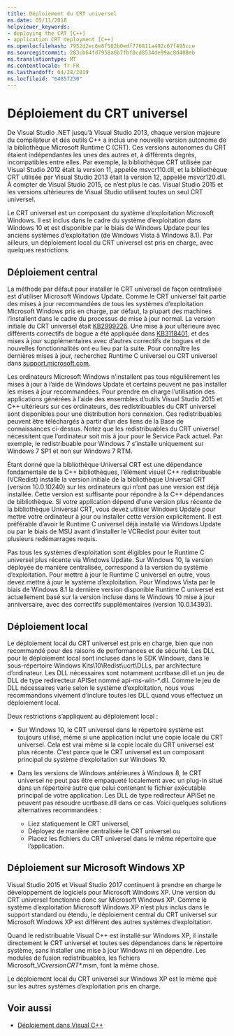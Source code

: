```yaml
---
title: Déploiement du CRT universel
ms.date: 05/11/2018
helpviewer_keywords:
- deploying the CRT [C++]
- application CRT deployment [C++]
ms.openlocfilehash: 7952d2ec6e8f502b0edf776811a492c67f495cce
ms.sourcegitcommit: 283cb64fd7958a6b7fbf0cd8534de99ac8d408eb
ms.translationtype: MT
ms.contentlocale: fr-FR
ms.lasthandoff: 04/28/2019
ms.locfileid: "64857230"
---
```

# <a name="universal-crt-deployment"></a>Déploiement du CRT universel

De Visual Studio .NET jusqu’à Visual Studio 2013, chaque version majeure du compilateur et des outils C++ a inclus une nouvelle version autonome de la bibliothèque Microsoft Runtime C (CRT). Ces versions autonomes du CRT étaient indépendantes les unes des autres et, à différents degrés, incompatibles entre elles. Par exemple, la bibliothèque CRT utilisée par Visual Studio 2012 était la version 11, appelée msvcr110.dll, et la bibliothèque CRT utilisée par Visual Studio 2013 était la version 12, appelée msvcr120.dll. À compter de Visual Studio 2015, ce n’est plus le cas. Visual Studio 2015 et les versions ultérieures de Visual Studio utilisent toutes un seul CRT universel.

Le CRT universel est un composant du système d’exploitation Microsoft Windows. Il est inclus dans le cadre du système d’exploitation dans Windows 10 et est disponible par le biais de Windows Update pour les anciens systèmes d’exploitation (de Windows Vista à Windows 8.1). Par ailleurs, un déploiement local du CRT universel est pris en charge, avec quelques restrictions.

## <a name="central-deployment"></a>Déploiement central

La méthode par défaut pour installer le CRT universel de façon centralisée est d’utiliser Microsoft Windows Update. Comme le CRT universel fait partie des mises à jour recommandées de tous les systèmes d’exploitation Microsoft Windows pris en charge, par défaut, la plupart des machines l’installent dans le cadre du processus de mise à jour normal. La version initiale du CRT universel était [KB2999226](https://support.microsoft.com/kb/2999226). Une mise à jour ultérieure avec différents correctifs de bogue a été appliquée dans [KB3118401](https://support.microsoft.com/kb/3118401), et des mises à jour supplémentaires avec d’autres correctifs de bogues et de nouvelles fonctionnalités ont eu lieu par la suite. Pour connaître les dernières mises à jour, recherchez Runtime C universel ou CRT universel dans [support.microsoft.com](https://support.microsoft.com).

Les ordinateurs Microsoft Windows n’installent pas tous régulièrement les mises à jour à l’aide de Windows Update et certains peuvent ne pas installer les mises à jour recommandées. Pour prendre en charge l’utilisation des applications générées à l’aide des ensembles d’outils Visual Studio 2015 et C++ ultérieurs sur ces ordinateurs, des redistribuables du CRT universel sont disponibles pour une distribution hors connexion. Ces redistribuables peuvent être téléchargés à partir d’un des liens de la Base de connaissances ci-dessus. Notez que les redistribuables du CRT universel nécessitent que l’ordinateur soit mis à jour pour le Service Pack actuel. Par exemple, le redistribuable pour Windows 7 s’installe uniquement sur Windows 7 SP1 et non sur Windows 7 RTM.

Étant donné que la bibliothèque Universal CRT est une dépendance fondamentale de la C++ bibliothèques, l’élément visuel C++ redistribuable (VCRedist) installe la version initiale de la bibliothèque Universal CRT (version 10.0.10240) sur les ordinateurs qui n’ont pas une version est déjà installée. Cette version est suffisante pour répondre à la C++ dépendances de bibliothèque. Si votre application dépend d’une version plus récente de la bibliothèque Universal CRT, vous devez utiliser Windows Update pour mettre votre ordinateur à jour ou installer cette version explicitement. Il est préférable d’avoir le Runtime C universel déjà installé via Windows Update ou par le biais de MSU avant d’installer le VCRedist pour éviter tout plusieurs redémarrages requis.

Pas tous les systèmes d’exploitation sont éligibles pour le Runtime C universel plus récente via Windows Update. Sur Windows 10, la version déployée de manière centralisée, correspond à la version du système d’exploitation. Pour mettre à jour le Runtime C universel en outre, vous devez mettre à jour le système d’exploitation. Pour Windows Vista par le biais de Windows 8.1 la dernière version disponible Runtime C universel est actuellement basé sur la version incluse dans le Windows 10 mise à jour anniversaire, avec des correctifs supplémentaires (version 10.0.14393).

## <a name="local-deployment"></a>Déploiement local

Le déploiement local du CRT universel est pris en charge, bien que non recommandé pour des raisons de performances et de sécurité.  Les DLL pour le déploiement local sont incluses dans le SDK Windows, dans le sous-répertoire Windows Kits\\10\\Redist\\ucrt\\DLLs, par architecture d’ordinateur. Les DLL nécessaires sont notamment ucrtbase.dll et un jeu de DLL de type redirecteur APISet nommé api-ms-win-\*.dll. Comme le jeu de DLL nécessaires varie selon le système d’exploitation, nous vous recommandons vivement d’inclure toutes les DLL quand vous effectuez un déploiement local.

Deux restrictions s’appliquent au déploiement local :

- Sur Windows 10, le CRT universel dans le répertoire système est toujours utilisé, même si une application inclut une copie locale du CRT universel. Cela est vrai même si la copie locale du CRT universel est plus récente. C’est parce que le CRT universel est un composant principal du système d’exploitation sur Windows 10.

- Dans les versions de Windows antérieures à Windows 8, le CRT universel ne peut pas être empaqueté localement avec un plug-in situé dans un répertoire autre que celui contenant le fichier exécutable principal de votre application. Les DLL de type redirecteur APISet ne peuvent pas résoudre ucrtbase.dll dans ce cas. Voici quelques solutions alternatives recommandées :

  - Liez statiquement le CRT universel,
  - Déployez de manière centralisée le CRT universel ou
  - Placez les fichiers du CRT universel dans le même répertoire que l’application.

## <a name="deployment-on-microsoft-windows-xp"></a>Déploiement sur Microsoft Windows XP

Visual Studio 2015 et Visual Studio 2017 continuent à prendre en charge le développement de logiciels pour Microsoft Windows XP. Une version du CRT universel fonctionne donc sur Microsoft Windows XP. Comme le système d’exploitation Microsoft Windows XP n’est plus inclus dans le support standard ou étendu, le déploiement central du CRT universel sur Microsoft Windows XP est différent des autres systèmes d’exploitation.

Quand le redistribuable Visual C++ est installé sur Windows XP, il installe directement le CRT universel et toutes ses dépendances dans le répertoire système, sans installer une mise à jour Windows ni en dépendre. Les modules de fusion redistribuables, les fichiers Microsoft_VC*version*_CRT_\*.msm, font la même chose.

Le déploiement local du CRT universel sur Windows XP est le même que sur les autres systèmes d’exploitation pris en charge.

## <a name="see-also"></a>Voir aussi

- [Déploiement dans Visual C++](deployment-in-visual-cpp.md)
